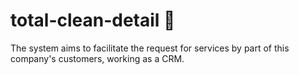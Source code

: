# total-clean-detail :rocket:

The system aims to facilitate the request for services by
part of this company's customers, working as a CRM.
